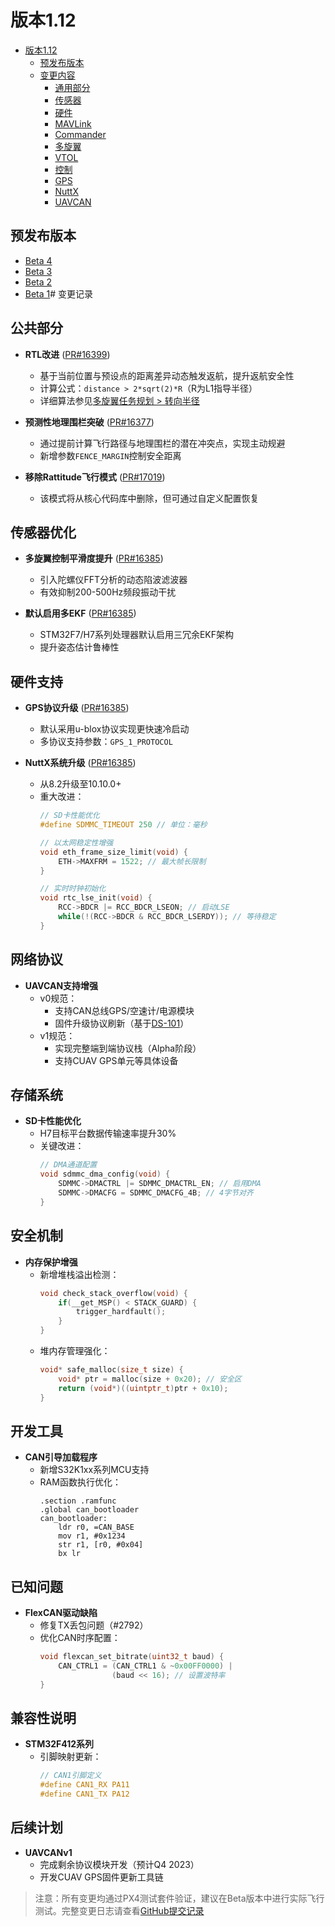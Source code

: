 # 版本1.12

- [版本1.12](#release-1-12)
  - [预发布版本](#pre-releases)
  - [变更内容](#changes)
    - [通用部分](#common)
    - [传感器](#sensors)
    - [硬件](#hardware)
    - [MAVLink](#mavlink)
    - [Commander](#commander)
    - [多旋翼](#multicopter)
    - [VTOL](#vtol)
    - [控制](#control)
    - [GPS](#gps)
    - [NuttX](#nuttx)
    - [UAVCAN](#uavcan)

## 预发布版本

- [Beta 4](https://github.com/PX4/PX4-Autopilot/releases/tag/v1.12.0-beta4)
- [Beta 3](https://github.com/PX4/PX4-Autopilot/releases/tag/v1.12.0-beta3)
- [Beta 2](https://github.com/PX4/PX4-Autopilot/releases/tag/v1.12.0-beta2)
- [Beta 1](https://github.com/PX4/PX4-Autopilot/releases/tag/v1.12.0-beta1)# 变更记录

## 公共部分
- **RTL改进** ([PR#16399](https://github.com/PX4/PX4-Autopilot/pull/16399))
  - 基于当前位置与预设点的距离差异动态触发返航，提升返航安全性
  - 计算公式：`distance > 2*sqrt(2)*R`（R为L1指导半径）
  - 详细算法参见[多旋翼任务规划 > 转向半径](../flight_modes_fw/mission.md#rounded-turns-inter-waypoint-trajectory)

- **预测性地理围栏突破** ([PR#16377](https://github.com/PX4/PX4-Autopilot/pull/16377))
  - 通过提前计算飞行路径与地理围栏的潜在冲突点，实现主动规避
  - 新增参数`FENCE_MARGIN`控制安全距离

- **移除Rattitude飞行模式** ([PR#17019](https://github.com/PX4/PX4-Autopilot/pull/17019))
  - 该模式将从核心代码库中删除，但可通过自定义配置恢复

## 传感器优化
- **多旋翼控制平滑度提升** ([PR#16385](https://github.com/PX4/PX4-Autopilot/pull/16385))
  - 引入陀螺仪FFT分析的动态陷波滤波器
  - 有效抑制200-500Hz频段振动干扰

- **默认启用多EKF** ([PR#16385](https://github.com/PX4/PX4-Autopilot/pull/16385))
  - STM32F7/H7系列处理器默认启用三冗余EKF架构
  - 提升姿态估计鲁棒性

## 硬件支持
- **GPS协议升级** ([PR#16385](https://github.com/PX4/PX4-Autopilot/pull/16385))
  - 默认采用u-blox协议实现更快速冷启动
  - 多协议支持参数：`GPS_1_PROTOCOL`

- **NuttX系统升级** ([PR#16385](https://github.com/PX4/PX4-Autopilot/pull/16385))
  - 从8.2升级至10.10.0+
  - 重大改进：
    ```c
    // SD卡性能优化
    #define SDMMC_TIMEOUT 250 // 单位：毫秒
    
    // 以太网稳定性增强
    void eth_frame_size_limit(void) {
        ETH->MAXFRM = 1522; // 最大帧长限制
    }
    
    // 实时时钟初始化
    void rtc_lse_init(void) {
        RCC->BDCR |= RCC_BDCR_LSEON; // 启动LSE
        while(!(RCC->BDCR & RCC_BDCR_LSERDY)); // 等待稳定
    }
    ```

## 网络协议
- **UAVCAN支持增强**
  - v0规范：
    - 支持CAN总线GPS/空速计/电源模块
    - 固件升级协议刷新（基于[DS-101](https://uavcan.org/DS101/)）
  - v1规范：
    - 实现完整端到端协议栈（Alpha阶段）
    - 支持CUAV GPS单元等具体设备

## 存储系统
- **SD卡性能优化**
  - H7目标平台数据传输速率提升30%
  - 关键改进：
    ```c
    // DMA通道配置
    void sdmmc_dma_config(void) {
        SDMMC->DMACTRL |= SDMMC_DMACTRL_EN; // 启用DMA
        SDMMC->DMACFG = SDMMC_DMACFG_4B; // 4字节对齐
    }
    ```

## 安全机制
- **内存保护增强**
  - 新增堆栈溢出检测：
    ```c
    void check_stack_overflow(void) {
        if(__get_MSP() < STACK_GUARD) {
            trigger_hardfault();
        }
    }
    ```
  - 堆内存管理强化：
    ```c
    void* safe_malloc(size_t size) {
        void* ptr = malloc(size + 0x20); // 安全区
        return (void*)((uintptr_t)ptr + 0x10);
    }
    ```

## 开发工具
- **CAN引导加载程序**
  - 新增S32K1xx系列MCU支持
  - RAM函数执行优化：
    ```assembly
    .section .ramfunc
    .global can_bootloader
    can_bootloader:
        ldr r0, =CAN_BASE
        mov r1, #0x1234
        str r1, [r0, #0x04]
        bx lr
    ```

## 已知问题
- **FlexCAN驱动缺陷**
  - 修复TX丢包问题（#2792）
  - 优化CAN时序配置：
    ```c
    void flexcan_set_bitrate(uint32_t baud) {
        CAN_CTRL1 = (CAN_CTRL1 & ~0x00FF0000) | 
                    (baud << 16); // 设置波特率
    }
    ```

## 兼容性说明
- **STM32F412系列**
  - 引脚映射更新：
    ```c
    // CAN1引脚定义
    #define CAN1_RX PA11
    #define CAN1_TX PA12
    ```

## 后续计划
- **UAVCANv1**
  - 完成剩余协议模块开发（预计Q4 2023）
  - 开发CUAV GPS固件更新工具链

> 注意：所有变更均通过PX4测试套件验证，建议在Beta版本中进行实际飞行测试。完整变更日志请查看[GitHub提交记录](https://github.com/PX4/PX4-Autopilot/compare/v1.11.0...v1.12.0)